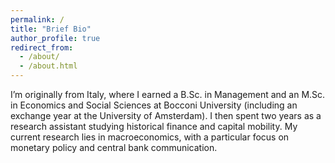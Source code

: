 ```yaml
---
permalink: /
title: "Brief Bio"
author_profile: true
redirect_from: 
  - /about/
  - /about.html
---
```

I’m originally from Italy, where I earned a B.Sc. in Management and an M.Sc. in Economics and Social Sciences at Bocconi University (including an exchange year at the University of Amsterdam). I then spent two years as a research assistant studying historical finance and capital mobility. My current research lies in macroeconomics, with a particular focus on monetary policy and central bank communication.
